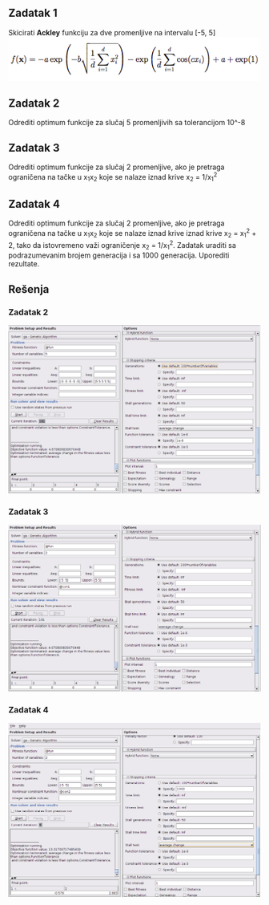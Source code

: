## Zadatak 1
Skicirati **Ackley** funkciju za dve promenljive na intervalu [-5, 5]  
![](fun.png "Ackley funkcija")
## Zadatak 2
Odrediti optimum funkcije za slučaj 5 promenljivih sa tolerancijom 10^-8
## Zadatak 3
Odrediti optimum funkcije za slučaj 2 promenljive, ako je pretraga ograničena na tačke u x<sub>1</sub>x<sub>2</sub> koje se nalaze iznad krive x<sub>2</sub> = 1/x<sub>1</sub><sup>2</sup>
## Zadatak 4
Odrediti optimum funkcije za slučaj 2 promenljive, ako je pretraga ograničena na tačke u x<sub>1</sub>x<sub>2</sub> koje se nalaze iznad krive iznad krive x<sub>2</sub> = x<sub>1</sub><sup>2</sup> + 2, tako da istovremeno važi ograničenje x<sub>2</sub> = 1/x<sub>1</sub><sup>2</sup>. Zadatak uraditi sa podrazumevanim brojem generacija i sa 1000 generacija. Uporediti rezultate.
## Rešenja
### Zadatak 2
![Zadatak2](2.png "Slika za zadatak 2")

### Zadatak 3
![Zadatak3](3.png "Slika za zadatak 3")

### Zadatak 4
![Zadatak4](4.png "Slika za zadatak 4")